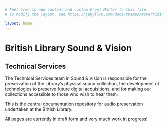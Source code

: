 ```yaml
---
# Feel free to add content and custom Front Matter to this file.
# To modify the layout, see https://jekyllrb.com/docs/themes/#overriding-theme-defaults

layout: home
---
```

# British Library Sound & Vision
## Technical Services

The Technical Services team in Sound & Vision is responsible for the preservation of the Library’s physical sound collection, the development of technologies to preserve future digital acquisitions, and for making our collections accessible to those who wish to hear them.

This is the central documentation repository for audio preservation undertaken at the British Library.

All pages are currently in draft form and very much work in progress!
